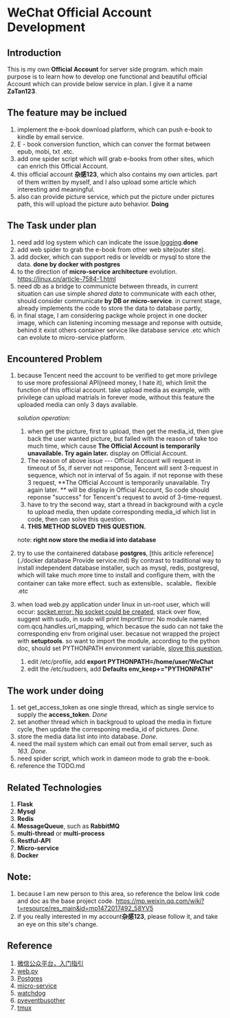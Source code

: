 # WeChat Official Account Development

## Introduction

This is my own **Official Account** for server side program. which main purpose is to learn how to develop one functional and beautiful official Account which can provide below service in plan. I give it a name **ZaTan123**.

## The feature may be inclued

1. implement the e-book download platform, which can push e-book to kindle by email service.
2. E - book conversion function, which can conver the format between epub, mobi, txt .etc.
3. add one spider script which will grab e-books from other sites, which can enrich this Official Account.
4. this official account **杂感123**, which also contains my own articles. part of them written by myself, and I also upload some article which interesting and meaningful.
5. also can provide picture service, which put the picture under pictures path, this will upload the picture auto behavior. **Doing**

## The Task under plan

1. need add log system which can indicate the issue.[logging](https://www.cnblogs.com/yyds/p/6901864.html).**done**
2. add web spider to grab the e-book from other web site(outer site).
3. add docker, which can support redis or leveldb or mysql to store the data. **done by docker with postgres**
4. to the direction of **micro-service architecture** evolution. https://linux.cn/article-7584-1.html
5. need db as a bridge to communicte between threads, in current situation can use simple *shared data* to communicate with each other, should consider communicate **by DB or micro-service**.  in current stage, already implements the code to store the data to database partly,
6. in final stage, I am considering packge whole project in one docker image, which can listening incoming message and reponse with outside, behind it exist others container service like database service .etc which can evolute to micro-service platform.

## Encountered Problem

1. because Tencent need the account to be verified to get more privilege to use more professional API(need money, I hate it), which limit the function of this official account. take upload media as example, with privilege can upload matrials in forever mode, without this feature the uploaded media can only 3 days available.

   *solution operation:*

   1. when get the picture, first to upload, then get the media_id, then give back the user wanted picture, but failed with the reason of take too much time, which cause **The Official Account is temporarily unavailable. Try again later.** display on Official Account.
   2. The reason of above issue --- Official Account will request in timeout of 5s, if server not response, Tencent will sent 3-request in sequence, which not in interval of 5s again. if not reponse with these 3 request, **The Official Account is temporarily unavailable. Try again later. ** will be display in Official Account, So code should reponse "success" for Tencent's request to avoid of 3-time-request.
   3. have to try the second way, start a thread in background with a cycle to upload media, then update corresponding media_id which list in code, then can solve this question.
   4. **THIS METHOD SLOVED THIS QUESTION.**

   note: **right now store the media id into database**

2. try to use the containered database **postgres**, [this ariticle reference](./docker database Provide service.md) By contrast to traditional way to install independent database installer, such as mysql, redis, postgresql, which will take much more time to install and configure them, with the container can take more effect. such as extensible、scalable、flexible .etc

3. when load web.py application under linux in un-root user, which will occur: [socket.error: No socket could be created](https://stackoverflow.com/questions/8115330/why-wont-web-py-let-me-run-a-server-on-port-80), stack over flow, suggest with sudo, in sudo will print ImportError: No module named com.qcq.handles.url_mapping, which becasue the sudo can not take the corresponding env from original user.
becasue not wrapped the project with **setuptools**. so want to import the module, according to the python doc, should set PYTHONPATH environment variable, [slove this question](http://ghoulich.xninja.org/2017/05/09/how-to-find-env-variables-when-exec-sudo-commands/),

    1. edit /etc/profile, add **export PYTHONPATH=/home/user/WeChat**
    2. edit the /etc/sudoers, add **Defaults env_keep+="PYTHONPATH"**

## The work under doing

1. set get_access_token as one single thread, which as single service to supply the **access_token**. *Done*
2. set another thread which in backgroud to upload the media in fixture cycle, then update the corresponing media_id of pictures. *Done*.
3. store the media data list into into database. *Done.*
4. need the mail system which can email out from email server, such as *163*. *Done.*
5. need spider script, which work in dameon mode to grab the e-book.
6. reference the TODO.md

## Related Technologies

1. **Flask**
2. **Mysql**
3. **Redis**
4. **MessageQueue**, such as **RabbitMQ**
5. **multi-thread** or **multi-process**
6. **Restful-API**
7. **Micro-service**
8. **Docker**

## Note:

1. because I am new person to this area, so reference the below link code and doc as the base project code.
   https://mp.weixin.qq.com/wiki?t=resource/res_main&id=mp1472017492_58YV5
2. if you really interested in my account**杂感123**, please follow it, and take an eye on this site's change.

## Reference

1. [微信公众平台，入门指引](https://mp.weixin.qq.com/wiki?t=resource/res_main&id=mp1472017492_58YV5)
2. [web.py](http://webpy.org/)
3. [Postgres](https://hub.docker.com/_/postgres/)
4. [micro-service](https://linux.cn/article-7584-1.html)
5. [watchdog](https://pypi.org/project/watchdog/)
6. [pyeventbus](https://github.com/n89nanda/pyeventbus)[other](https://pypi.org/project/pyeventbus/0.5/)
7. [tmux](https://segmentfault.com/a/1190000007427965)
